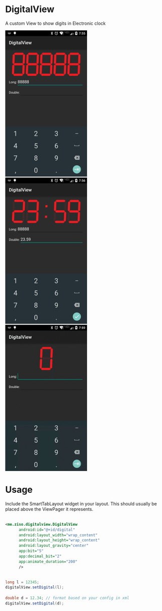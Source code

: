 # DigitalView

A custom View to show digits in Electronic clock

<img style="cursor: zoom-in;" src="https://raw.githubusercontent.com/songzhiyong/DigitalView/master/art/screenshots/device-2015-09-23-195532.png" width="260" height="463">
<img style="cursor: zoom-in;" src="https://raw.githubusercontent.com/songzhiyong/DigitalView/master/art/screenshots/device-2015-09-23-195623.png" width="260" height="463">

<img style="cursor: zoom-in;" src="https://raw.githubusercontent.com/songzhiyong/DigitalView/master/art/screenshots/device-2015-09-23-200007.gif" width="260" height="463">

# Usage

Include the SmartTabLayout widget in your layout.
This should usually be placed above the ViewPager it represents.

```xml

<me.ziso.digitalview.DigitalView
      android:id="@+id/digital"
      android:layout_width="wrap_content"
      android:layout_height="wrap_content"
      android:layout_gravity="center"
      app:bit="5"
      app:decimal_bit="2"
      app:animate_duration="200"
      />
```

```java

long l = 12345;
digitalView.setDigital(l);

double d = 12.34; // format based on your config in xml
digitalView.setDigital(d);

```
